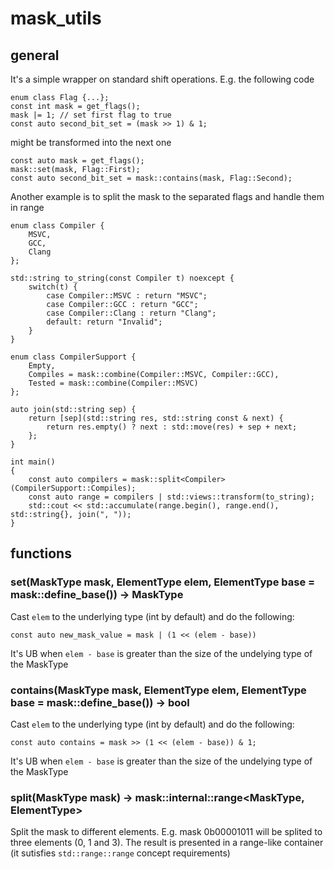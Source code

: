 # mask_utils

## general

It's a simple wrapper on standard shift operations. E.g. the following code

```
enum class Flag {...};
const int mask = get_flags();
mask |= 1; // set first flag to true
const auto second_bit_set = (mask >> 1) & 1;
```

might be transformed into the next one

```
const auto mask = get_flags();
mask::set(mask, Flag::First);
const auto second_bit_set = mask::contains(mask, Flag::Second);
```

Another example is to split the mask to the separated flags and handle them in range

```
enum class Compiler {
    MSVC,
    GCC,
    Clang
};

std::string to_string(const Compiler t) noexcept {
    switch(t) {
        case Compiler::MSVC : return "MSVC";
        case Compiler::GCC : return "GCC";
        case Compiler::Clang : return "Clang";
        default: return "Invalid";
    }
}

enum class CompilerSupport {
    Empty,
    Compiles = mask::combine(Compiler::MSVC, Compiler::GCC),
    Tested = mask::combine(Compiler::MSVC)
};

auto join(std::string sep) {
    return [sep](std::string res, std::string const & next) {
        return res.empty() ? next : std::move(res) + sep + next;
    };
}

int main()
{
    const auto compilers = mask::split<Compiler>(CompilerSupport::Compiles);
    const auto range = compilers | std::views::transform(to_string);
    std::cout << std::accumulate(range.begin(), range.end(), std::string{}, join(", "));
}
```

## functions

### set(MaskType mask, ElementType elem, ElementType base = mask::define_base<MaskType>()) -> MaskType

Cast `elem` to the underlying type (int by default) and do the following:

```
const auto new_mask_value = mask | (1 << (elem - base)) 
```

It's UB when `elem - base` is greater than the size of the undelying type of the MaskType

### contains(MaskType mask, ElementType elem, ElementType base = mask::define_base<MaskType>()) -> bool

Cast `elem` to the underlying type (int by default) and do the following:

```
const auto contains = mask >> (1 << (elem - base)) & 1;
```

It's UB when `elem - base` is greater than the size of the undelying type of the MaskType

### split(MaskType mask) -> mask::internal::range<MaskType, ElementType>

Split the mask to different elements. E.g. mask 0b00001011 will be splited to three elements (0, 1 and 3). The result is presented in a range-like container (it sutisfies `std::range::range` concept requirements)

